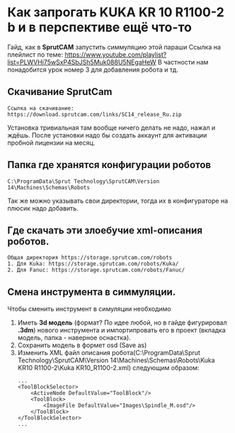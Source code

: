 # Как запрогать KUKA KR 10 R1100-2 b и в перспективе ещё что-то
Гайд, как в **SprutCAM** запустить симмуляцию этой параши
Ссылка на плейлист по теме: https://www.youtube.com/playlist?list=PLWVHi75wSxP4SbJSh5Muk088U5NEgaHeW
В частности нам понадобится урок номер 3 для добавления робота и тд.

## Скачивание SprutCam
    Ссылка на скачивание: https://download.sprutcam.com/links/SC14_release_Ru.zip
Установка тривиальная там вообще ничего делать не надо, нажал и ждёшь. После установки надо бы создать аккаунт для активации пробной лицензии на месяц. 

## Папка где хранятся конфигурации роботов
    C:\ProgramData\Sprut Technology\SprutCAM\Version 14\Machines\Schemas\Robots
Так же можно указывать свои директории, тогда их в конфигураторе на плюсик надо добавить.

## Где скачать эти злоебучие xml-описания роботов.
    Общая директория https://storage.sprutcam.com/robots
    1. Для Kuka: https://storage.sprutcam.com/robots/Kuka/
    2. Для Fanuc: https://storage.sprutcam.com/robots/Fanuc/

## Смена инструмента в симмуляции.
Чтобы сменить инструмент в симуляции необходимо 
1. Иметь **3d модель** (формат? По идее любой, но в гайде фигурировал **.3dm**) нового инструмента и импортипровать его в проект (вкладка модель, папка - наверное оснастка).
2. Сохранить модель в формет osd (Save as)
3. Изменить XML файл описания робота(C:\ProgramData\Sprut Technology\SprutCAM\Version 14\Machines\Schemas\Robots\Kuka KR10 R1100-2\Kuka KR10_R1100-2.xml) следующим образом:
    ```
    ...
    <ToolBlockSelector>
		<ActiveNode DefaultValue="ToolBlock"/>
		<ToolBlock>
			<ImageFile DefaultValue="Images\Spindle_M.osd"/>
		</ToolBlock>
	</ToolBlockSelector>
    ...
    ```
